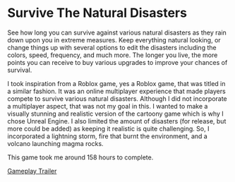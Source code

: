 # Survive The Natural Disasters

See how long you can survive against various natural disasters as they rain down upon you in extreme measures.
Keep everything natural looking, or change things up with several options to edit the disasters including the colors, speed, frequency, and much more.
The longer you live, the more points you can receive to buy various upgrades to improve your chances of survival.

I took inspiration from a Roblox game, yes a Roblox game, that was titled in a similar fashion.
It was an online multiplayer experience that made players compete to survive various natural disasters.
Although I did not incorporate a multiplayer aspect, that was not my goal in this.
I wanted to make a visually stunning and realistic version of the cartoony game which is why I chose Unreal Engine.
I also limited the amount of disasters (for release, but more could be added) as keeping it realistic is quite challenging.
So, I incorporated a lightning storm, fire that burnt the environment, and a volcano launching magma rocks.

This game took me around 158 hours to complete. 

[Gameplay Trailer](https://youtu.be/w2lxDjaNTe0)
